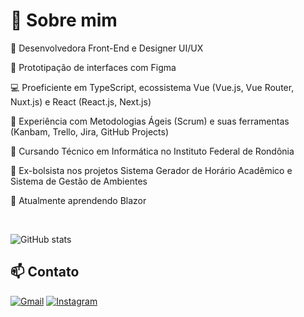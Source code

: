 # 🔎 Sobre mim

🪪 Desenvolvedora Front-End e Designer UI/UX

🎨 Prototipação de interfaces com Figma

💻 Proeficiente em TypeScript, ecossistema Vue (Vue.js, Vue Router, Nuxt.js) e React (React.js, Next.js)

💨 Experiência com Metodologias Ágeis (Scrum) e suas ferramentas (Kanbam, Trello, Jira, GitHub Projects)

📖 Cursando Técnico em Informática no Instituto Federal de Rondônia

🔭 Ex-bolsista nos projetos Sistema Gerador de Horário Acadêmico e Sistema de Gestão de Ambientes

🚀 Atualmente aprendendo Blazor

<br />

![GitHub stats](https://github-readme-stats.vercel.app/api?username=annaisabelapont&show_icons=true&theme=tokyonight)

## 📫 Contato
[![Gmail](https://img.shields.io/badge/Gmail-red?style=for-the-badge&logo=gmail&logoColor=white)](mailto:annaisabelapont@gmail.com)
[![Instagram](https://img.shields.io/badge/Instagram-%23E4405F?style=for-the-badge&logo=instagram&logoColor=white)](https://www.instagram.com/annaisabelap)
